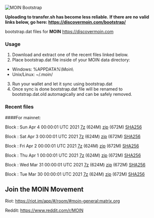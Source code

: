 ![MOIN Bootstrap](https://i.imgur.com/KjM1jMp.jpg)

**Uploading to transfer.sh has become less reliable.**
**If there are no valid links below, go here: https://discovermoin.com/bootstrap/**

bootstrap.dat files for **MOIN** https://discovermoin.com

### Usage

1. Download and extract one of the recent files linked below.
2. Place bootstrap.dat file inside of your MOIN data directory:
 - Windows: %APPDATA%\Moin\
 - Unix/Linux: ~/.moin/
3. Run your wallet and let it sync using bootstrap.dat
4. Once sync is done bootstrap.dat file will be renamed to bootstrap.dat.old automagically and can be safely removed.


### Recent files

####For mainnet:

Block : Sun Apr  4 00:00:01 UTC 2021 [7z](https://transfer.sh/Ogat4/bootstrap.dat.20210404.7z) (624M) [zip](https://transfer.sh/Nqgl5/bootstrap.dat.20210404.zip) (672M) [SHA256](https://transfer.sh/GKE0v/sha256.txt)

Block : Sat Apr  3 00:00:01 UTC 2021 [7z](https://transfer.sh/R2GlP/bootstrap.dat.20210403.7z) (624M) [zip](https://transfer.sh/MnpDn/bootstrap.dat.20210403.zip) (672M) [SHA256](https://transfer.sh/jk8GK/sha256.txt)

Block : Fri Apr  2 00:00:01 UTC 2021 [7z](https://transfer.sh/14c2Qb/bootstrap.dat.20210402.7z) (624M) [zip](https://transfer.sh/15WXvx/bootstrap.dat.20210402.zip) (672M) [SHA256](https://transfer.sh/muKAs/sha256.txt)

Block : Thu Apr  1 00:00:01 UTC 2021 [7z](https://transfer.sh/SEh0E/bootstrap.dat.20210401.7z) (624M) [zip](https://transfer.sh/4clMp/bootstrap.dat.20210401.zip) (672M) [SHA256](https://transfer.sh/mV93k/sha256.txt)

Block : Wed Mar 31 00:00:01 UTC 2021 [7z](https://transfer.sh/jW6xr/bootstrap.dat.20210331.7z) (624M) [zip](https://transfer.sh/4OanI/bootstrap.dat.20210331.zip) (672M) [SHA256](https://transfer.sh/dQYgh/sha256.txt)

Block : Tue Mar 30 00:00:01 UTC 2021 [7z](https://transfer.sh/sIl7y/bootstrap.dat.20210330.7z) (624M) [zip](https://transfer.sh/rHc17/bootstrap.dat.20210330.zip) (672M) [SHA256](https://transfer.sh/LLriF/sha256.txt)

## Join the MOIN Movement

Riot: https://riot.im/app/#/room/#moin-general:matrix.org

Reddit: https://www.reddit.com/r/MOIN

